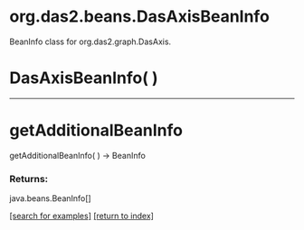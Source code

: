 # org.das2.beans.DasAxisBeanInfo

BeanInfo class for org.das2.graph.DasAxis.

# DasAxisBeanInfo( )


***
<a name="getAdditionalBeanInfo"></a>
# getAdditionalBeanInfo
getAdditionalBeanInfo(  ) &rarr; BeanInfo



### Returns:
java.beans.BeanInfo[]


<a href="https://github.com/autoplot/dev/search?q=getAdditionalBeanInfo&unscoped_q=getAdditionalBeanInfo">[search for examples]</a>
<a href="https://github.com/autoplot/documentation/blob/master/javadoc/index-all.md">[return to index]</a>

